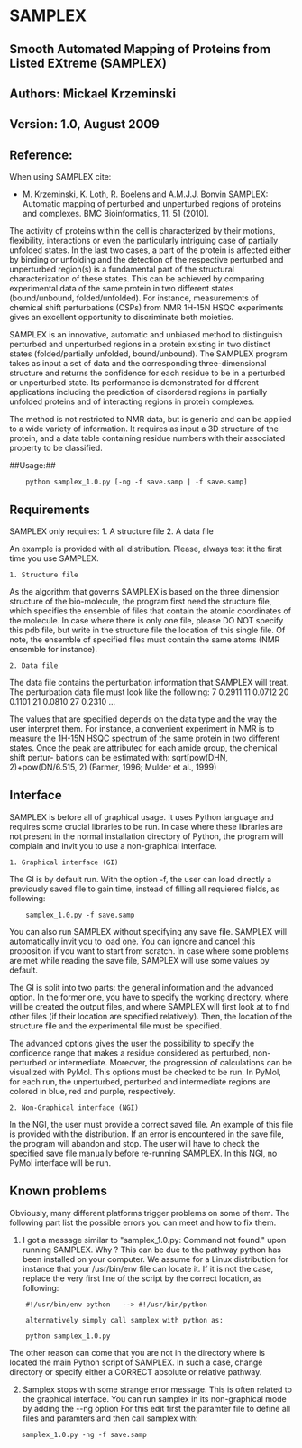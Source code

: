 SAMPLEX
=======

## Smooth Automated Mapping of Proteins from Listed EXtreme (SAMPLEX) ###

## Authors: Mickael Krzeminski 

## Version: 1.0, August 2009

## Reference:

When using SAMPLEX cite:

* M. Krzeminski, K. Loth, R. Boelens and A.M.J.J. Bonvin SAMPLEX: Automatic mapping of perturbed and unperturbed regions of proteins and complexes. BMC Bioinformatics, 11, 51 (2010).


The activity of proteins within the cell is characterized by their motions, flexibility, interactions or even the particularly intriguing case of partially unfolded states. In the last two cases, a part of the protein is affected either by binding or unfolding and the detection of the respective perturbed and unperturbed region(s) is a fundamental part of the structural characterization of these states. This can be achieved by comparing experimental data of the same protein in two different states (bound/unbound, folded/unfolded). For instance, measurements of chemical shift perturbations (CSPs) from NMR 1H-15N HSQC experiments gives an excellent opportunity to discriminate both moieties.


SAMPLEX is an innovative, automatic and unbiased method to distinguish perturbed and unperturbed regions in a protein existing in two distinct states (folded/partially unfolded, bound/unbound). The SAMPLEX program takes as input a set of data and the corresponding three-dimensional structure and returns the confidence for each residue to be in a perturbed or unperturbed state. Its performance is demonstrated for different applications including the prediction of disordered regions in partially unfolded proteins and of interacting regions in protein complexes.


The method is not restricted to NMR data, but is generic and can be applied to a wide variety of information. It requires as input a 3D structure of the protein, and a data table containing residue numbers with their associated property to be classified.



##Usage:##
```
	python samplex_1.0.py [-ng -f save.samp | -f save.samp]
```


Requirements
------------

   SAMPLEX only requires:
		1. A structure file
		2. A data file

An example is provided with all distribution. Please, always test it the first time you
use SAMPLEX.


	1. Structure file

   As the algorithm that governs SAMPLEX is based on the three dimension structure of
the bio-molecule, the program first need the structure file, which specifies the ensemble
of files that contain the atomic coordinates of the molecule. In case where there is only
one file, please DO NOT specify this pdb file, but write in the structure file the location
of this single file. Of note, the ensemble of specified files must contain the same atoms
(NMR ensemble for instance).


	2. Data file

   The data file contains the perturbation information that SAMPLEX will treat.
The perturbation data file must look like the following:
			7	0.2911
			11	0.0712
			20	0.1101
			21	0.0810
			27	0.2310
			...

The values that are specified depends on the data type and the way the user interpret them. For
instance, a convenient experiment in NMR is to measure the 1H-15N HSQC spectrum of the same protein in
two different states. Once the peak are attributed for each amide group, the chemical shift pertur-
bations can be estimated with: sqrt[pow(DHN, 2)+pow(DN/6.515, 2) (Farmer, 1996; Mulder et al., 1999)



Interface
----------

   SAMPLEX is before all of graphical usage. It uses Python language and requires some crucial
libraries to be run. In case where these libraries are not present in the normal installation
directory of Python, the program will complain and invit you to use a non-graphical interface.


	1. Graphical interface (GI)

   The GI is by default run. With the option -f, the user can load directly a previously saved
file to gain time, instead of filling all requiered fields, as following:
```
	samplex_1.0.py -f save.samp
```
You can also run SAMPLEX without specifying any save file. SAMPLEX will automatically invit you
to load one. You can ignore and cancel this proposition if you want to start from scratch.
In case where some problems are met while reading the save file, SAMPLEX will use some values by
default.


   The GI is split into two parts: the general information and the advanced option. In the former
one, you have to specify the working directory, where will be created the output files, and where
SAMPLEX will first look at to find other files (if their location are specified relatively). Then,
the location of the structure file and the experimental file must be specified.

The advanced options gives the user the possibility to specify the confidence range that makes a
residue considered as perturbed, non-perturbed or intermediate. Moreover, the progression of calculations
can be visualized with PyMol. This options must be checked to be run. In PyMol, for each run, the
unperturbed, perturbed and intermediate regions are colored in blue, red and purple, respectively.


			
	2. Non-Graphical interface (NGI)

   In the NGI, the user must provide a correct saved file. An example of this file is provided with
the distribution. If an error is encountered in the save file, the program will abandon and stop.
The user will have to check the specified save file manually before re-running SAMPLEX.
In this NGI, no PyMol interface will be run.








Known problems
--------------

Obviously, many different platforms trigger problems on some of them. The following part list
the possible errors you can meet and how to fix them.

1. I got a message similar to "samplex_1.0.py: Command not found." upon running SAMPLEX. Why ?
  This can be due to the pathway python has been installed on your computer. We assume for a Linux
distribution for instance that your /usr/bin/env file can locate it. If it is not the case, replace
the very first line of the script by the correct location, as following:
```
    #!/usr/bin/env python	-->	#!/usr/bin/python
```
		alternatively simply call samplex with python as:
```
    python samplex_1.0.py
```
The other reason can come that you are not in the directory where is located the main Python script
of SAMPLEX. In such a case, change directory or specify either a CORRECT absolute or relative pathway.

2. Samplex stops with some strange error message.
   This is often related to the graphical interface. You can run samplex in its non-graphical mode by adding the --ng option
For this edit first the paramter file to define all files and paramters and then call samplex with:
```
   samplex_1.0.py -ng -f save.samp
```
